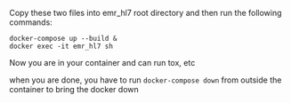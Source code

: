 Copy these two files into emr_hl7 root directory and then run the following commands:

```
docker-compose up --build &
docker exec -it emr_hl7 sh
```

Now you are in your container and can run tox, etc

when you are done, you have to run ```docker-compose down``` from outside the container to bring the docker down
